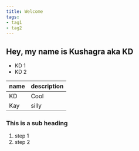 ```yaml
---
title: Welcome
tags:
- tag1
- tag2
---
```


## Hey, my name is Kushagra aka KD
* KD 1
* KD 2

name | description
-----|------------
 KD  | Cool
Kay  | silly

### This is a sub heading
1. step 1
2. step 2
